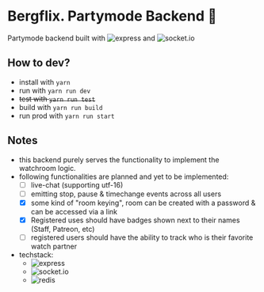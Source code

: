 # Bergflix. Partymode Backend 🥳

Partymode backend built with ![express](https://img.shields.io/badge/-Express-yellow?logo=express) and ![socket.io](https://img.shields.io/badge/-Socket.IO-gray?logo=socketdotio)

## How to dev?

- install with `yarn`
- run with `yarn run dev`
- ~~test with `yarn run test`~~
- build with `yarn run build`
- run prod with `yarn run start`

## Notes

- this backend purely serves the functionality to implement the watchroom logic.
- following functionalities are planned and yet to be implemented:
  - [ ] live-chat (supporting utf-16)
  - [ ] emitting stop, pause & timechange events across all users
  - [x] some kind of "room keying", room can be created with a password & can be accessed via a link
  - [x] Registered uses should have badges shown next to their names (Staff, Patreon, etc)
  - [ ] registered users should have the ability to track who is their favorite watch partner

- techstack:
  - ![express](https://img.shields.io/badge/-Express-yellow?logo=express)
  - ![socket.io](https://img.shields.io/badge/-Socket.IO-gray?logo=socketdotio)
  - ![redis](https://img.shields.io/badge/-Redis-red?logo=redis)
